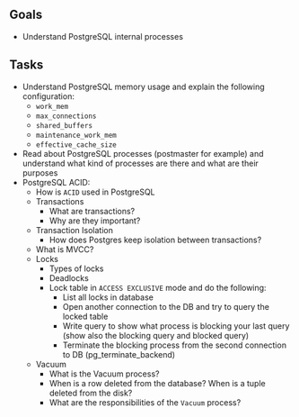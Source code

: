 ## Goals
- Understand PostgreSQL internal processes

## Tasks
* Understand PostgreSQL memory usage and explain the following configuration:
  * `work_mem`
  * `max_connections`
  * `shared_buffers`
  * `maintenance_work_mem`
  * `effective_cache_size`
* Read about PostgreSQL processes (postmaster for example) and understand what kind of processes are there and what are their purposes
* PostgreSQL ACID:
  * How is `ACID` used in PostgreSQL 
  * Transactions
    * What are transactions?
    * Why are they important?
  * Transaction Isolation
    * How does Postgres keep isolation between transactions?
  * What is MVCC?
  * Locks
    - Types of locks
    - Deadlocks
    - Lock table in `ACCESS EXCLUSIVE` mode and do the following:
      - List all locks in database
      - Open another connection to the DB and try to query the locked table
      - Write query to show what process is blocking your last query (show also the blocking query and blocked query)
      - Terminate the blocking process from the second connection to DB (pg_terminate_backend)
  * Vacuum
    * What is the Vacuum process?
    * When is a row deleted from the database? When is a tuple deleted from the disk?
    * What are the responsibilities of the `Vacuum` process? 

